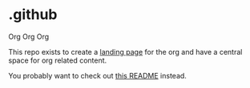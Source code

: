 # .github
Org Org Org

This repo exists to create a [landing page](https://github.com/ShareIT-Org) for the org and have a central space
for org related content.

You probably want to check out [this README](/profile/README.md) instead.
